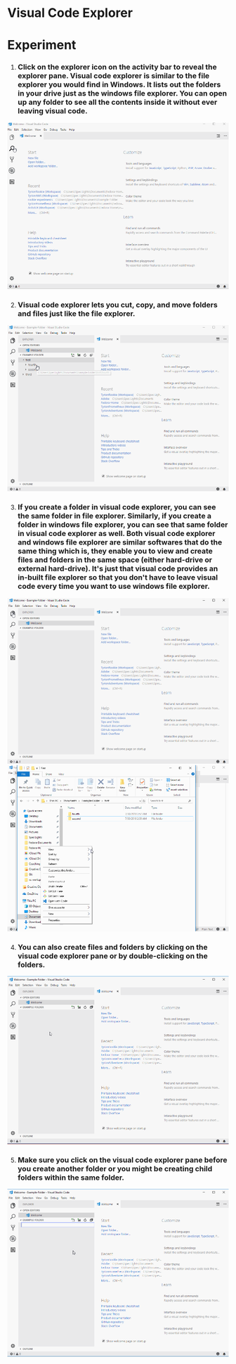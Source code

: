 # **Visual Code Explorer**

# **Experiment**

1. ### Click on the explorer icon on the activity bar to reveal the explorer pane. Visual code explorer is similar to the file explorer you would find in Windows. It lists out the folders in your drive just as the windows file explorer. You can open up any folder to see all the contents inside it without ever leaving visual code. 

![](../images/pilot-02/vs-explorer.gif)

2. ### Visual code explorer lets you cut, copy, and move folders and files just like the file explorer. 

![](../images/pilot-02/file-manipulation.gif)

3. ### If you create a folder in visual code explorer, you can see the same folder in file explorer. Similarly, if you create a folder in windows file explorer, you can see that same folder in visual code explorer as well.  Both visual code explorer and windows file explorer are similar softwares that do the same thing which is, they enable you to view and create files and folders in the same space (either hard-drive or external hard-drive). It's just that visual code provides an in-built file explorer so that you don't have to leave visual code every time you want to use windows file explorer. 

![](../images/pilot-02/vsx-to-filex.gif)
![](../images/pilot-02/filex-to-vsx.gif)

4. ### You can also create files and folders by clicking on the visual code explorer pane or by double-clicking on the folders. 

![](../images/pilot-02/right-click-pane.gif)

5. ### Make sure you click on the visual code explorer pane before you create another folder or you might be creating child folders within the same folder. 

![](../images/pilot-02/no-child-folder.gif)

